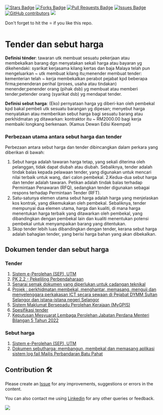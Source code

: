<a href="https://github.com/drshahizan/software-engineering/stargazers"><img src="https://img.shields.io/github/stars/drshahizan/software-engineering" alt="Stars Badge"/></a>
<a href="https://github.com/drshahizan/software-engineering/network/members"><img src="https://img.shields.io/github/forks/drshahizan/software-engineering" alt="Forks Badge"/></a>
<a href="https://github.com/drshahizan/software-engineering/pulls"><img src="https://img.shields.io/github/issues-pr/drshahizan/software-engineering" alt="Pull Requests Badge"/></a>
<a href="https://github.com/drshahizan/software-engineering/issues"><img src="https://img.shields.io/github/issues/drshahizan/software-engineering" alt="Issues Badge"/></a>
<a href="https://github.com/drshahizan/software-engineering/graphs/contributors"><img alt="GitHub contributors" src="https://img.shields.io/github/contributors/drshahizan/software-engineering?color=2b9348"></a>
![](https://visitor-badge.glitch.me/badge?page_id=drshahizan/software-engineering)

Don't forget to hit the :star: if you like this repo.

# Tender dan sebut harga
**Definisi ténder**: tawaran utk membuat sesuatu pekerjaan atau membekalkan barang dgn menyatakan sekali harga atau bayaran yg dikehendaki: syarikat kerjasama kilang kertas dan baja Malaya telah pun mengeluarkan ~ utk membuat kilang itu;menender membuat tender: kementerian telah ~ kerja membekalkan perabot pejabat kpd beberapa firma;penenderan perihal (proses, usaha atau tindakan) menender;penender orang (pihak dsb) yg membuat atau memberi tender;petender orang (syarikat dsb) yg mendapat tender.

**Definisi sebut harga**: (Eko) pernyataan harga yg diberi-kan oleh pembekal kpd bakal pembeli utk sesuatu barangan yg dipesan; menyebut harga menyatakan atau memberikan sebut harga bagi sesuatu barang atau perkhidmatan yg ditawarkan: kontraktor itu ~ RM2000.00 bagi kerja membaiki longkang berkenaan. (Kamus Dewan Edisi Keempat)

### Perbezaan utama antara sebut harga dan tender
Perbezaan antara sebut harga dan tender dibincangkan dalam perkara yang diberikan di bawah:
1. Sebut harga adalah tawaran harga tetap, yang sekali diterima oleh pelanggan, tidak dapat diubah atau diubah. Sebaliknya, tender adalah tindak balas kepada pelawaan tender, yang digunakan untuk mencari nilai terbaik untuk wang, dari calon pembekal.
2.Kedua-dua sebut harga dan tender adalah tawaran. Petikan adalah tindak balas terhadap Permintaan Penawaran (RFQ), sedangkan tender digunakan sebagai respons terhadap Permintaan Tender (RFT).
3. Satu-satunya elemen utama sebut harga adalah harga yang menjelaskan kos kontrak, yang dikemukakan oleh pembekal. Sebaliknya, tender mempunyai dua elemen utama, harga dan kualiti, di mana harga menentukan harga terbaik yang ditawarkan oleh pembekal, yang dibandingkan dengan pembekal lain dan kualiti menentukan potensi pembekal untuk menyampaikan barang yang ditentukan.
4. Skop tender lebih luas dibandingkan dengan tender, kerana sebut harga adalah bahagian tender, yang berisi harga bahan yang akan dibekalkan.

## Dokumen tender dan sebut harga
### Tender
1. [Sistem e-Perolehan (SEP), UTM](https://ecommerce.utm.my/etender/page.php?pageid=tender_listold)
2. [PK 2.2 - Pekeliling Perbendaharaan](https://ppp.treasury.gov.my/sub-topik/fail/202/muat-turun)
3. [Senarai semak dokumen yang diperlukan untuk cadangan teknikal](https://www.pmo.gov.my/dokumenattached/tender/files/LAMPIRAN_TENDER_SMPKE_01_2018.pdf)
4. [Projek : perkhidmatan membekal, menghantar, memasang, menguji dan menyelenggara perkakasan ICT secara sewaan di Pejabat DYMM Sultan Selangor dan istana-istana negeri Selangor](https://tender.selangor.my/uploads/BHERsFIdDwZJqeWsxPVSCGFrrAcjHpYIk25MFEnx/DOKUMEN%20TENDER%20ICT%20PEJABAT%20DYMM%20SULTAN%20SELANGOR.pdf)
5. [Sistem Maklumat Bersepadu Perolehan Kerajaan (MyGPIS)](https://ppp.treasury.gov.my/sub-topik/fail/259/muat-turun)
6. [Spesifikasi tender](./Spesifikasi%20tender.pdf)
7. [Keputusan Mesyuarat Lembaga Perolehan Jabatan Perdana Menteri Bilangan 5 Tahun 2022](https://www.dosm.gov.my/v1/index.php?r=column3/article&menu_id=SjhnNk9Zc2RVSHk3OGZHM2s3TFZoQT09&bul_id=K2JaSkhHTEUxZ0NWUWZCZWNRbDI3dz09#)

### Sebut harga
1. [Sistem e-Perolehan (SEP), UTM](https://ecommerce.utm.my/etender/page.php?pageid=quotation_listold)
2. [Dokumen sebutharga: membangun, membekal dan memasang aplikasi sistem log fail Majlis Perbandaran Batu Pahat](https://www.mpbp.gov.my/sites/default/files/122.pdf)

## Contribution 🛠️
Please create an [Issue](https://github.com/drshahizan/software-engineering/issues) for any improvements, suggestions or errors in the content.

You can also contact me using [Linkedin](https://www.linkedin.com/in/drshahizan/) for any other queries or feedback.

![](https://visitor-badge.glitch.me/badge?page_id=drshahizan)
